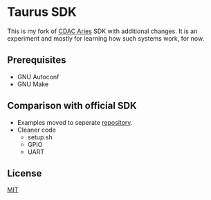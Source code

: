 # Taurus SDK

This is my fork of [CDAC Aries](https://vegaprocessors.in/devboards) SDK with additional changes. It is an experiment and mostly for learning how such systems work, for now.

## Prerequisites

- GNU Autoconf
- GNU Make

## Comparison with official SDK
- Examples moved to seperate [repository](https://github.com/rnayabed/taurus-examples).
- Cleaner code
    - setup.sh
    - GPIO
    - UART

## License

[MIT](https://opensource.org/licenses/MIT)
